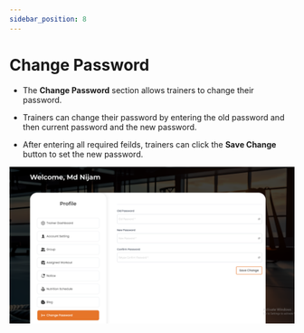 ```yaml
---
sidebar_position: 8
---
```


# Change Password

- The **Change Password** section allows trainers to change their password.

- Trainers can change their password by entering the old password and then current password and the new password.

- After entering all required feilds, trainers can click the **Save Change** button to set the new password.


![password](./img/1.png)